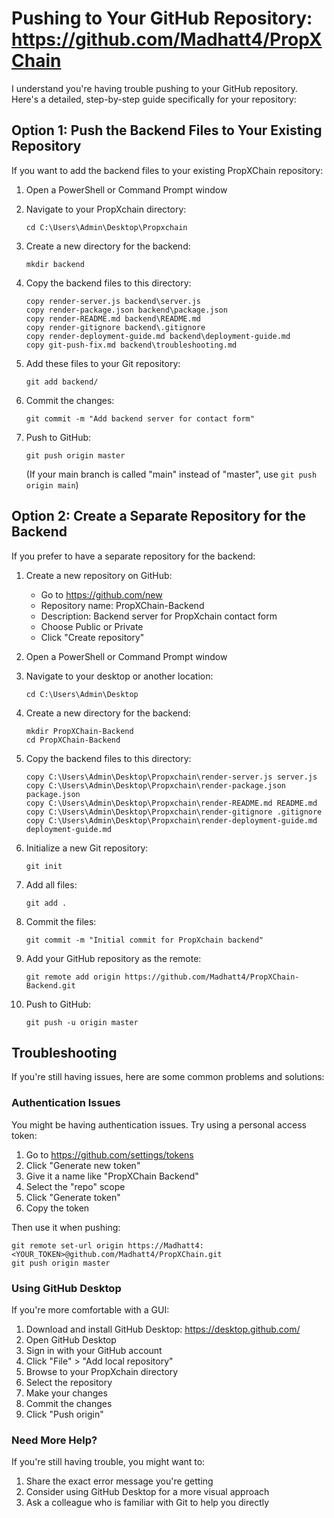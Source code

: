# Pushing to Your GitHub Repository: https://github.com/Madhatt4/PropXChain

I understand you're having trouble pushing to your GitHub repository. Here's a detailed, step-by-step guide specifically for your repository:

## Option 1: Push the Backend Files to Your Existing Repository

If you want to add the backend files to your existing PropXChain repository:

1. Open a PowerShell or Command Prompt window
2. Navigate to your PropXchain directory:
   ```
   cd C:\Users\Admin\Desktop\Propxchain
   ```

3. Create a new directory for the backend:
   ```
   mkdir backend
   ```

4. Copy the backend files to this directory:
   ```
   copy render-server.js backend\server.js
   copy render-package.json backend\package.json
   copy render-README.md backend\README.md
   copy render-gitignore backend\.gitignore
   copy render-deployment-guide.md backend\deployment-guide.md
   copy git-push-fix.md backend\troubleshooting.md
   ```

5. Add these files to your Git repository:
   ```
   git add backend/
   ```

6. Commit the changes:
   ```
   git commit -m "Add backend server for contact form"
   ```

7. Push to GitHub:
   ```
   git push origin master
   ```
   (If your main branch is called "main" instead of "master", use `git push origin main`)

## Option 2: Create a Separate Repository for the Backend

If you prefer to have a separate repository for the backend:

1. Create a new repository on GitHub:
   - Go to https://github.com/new
   - Repository name: PropXChain-Backend
   - Description: Backend server for PropXchain contact form
   - Choose Public or Private
   - Click "Create repository"

2. Open a PowerShell or Command Prompt window
3. Navigate to your desktop or another location:
   ```
   cd C:\Users\Admin\Desktop
   ```

4. Create a new directory for the backend:
   ```
   mkdir PropXChain-Backend
   cd PropXChain-Backend
   ```

5. Copy the backend files to this directory:
   ```
   copy C:\Users\Admin\Desktop\Propxchain\render-server.js server.js
   copy C:\Users\Admin\Desktop\Propxchain\render-package.json package.json
   copy C:\Users\Admin\Desktop\Propxchain\render-README.md README.md
   copy C:\Users\Admin\Desktop\Propxchain\render-gitignore .gitignore
   copy C:\Users\Admin\Desktop\Propxchain\render-deployment-guide.md deployment-guide.md
   ```

6. Initialize a new Git repository:
   ```
   git init
   ```

7. Add all files:
   ```
   git add .
   ```

8. Commit the files:
   ```
   git commit -m "Initial commit for PropXchain backend"
   ```

9. Add your GitHub repository as the remote:
   ```
   git remote add origin https://github.com/Madhatt4/PropXChain-Backend.git
   ```

10. Push to GitHub:
    ```
    git push -u origin master
    ```

## Troubleshooting

If you're still having issues, here are some common problems and solutions:

### Authentication Issues

You might be having authentication issues. Try using a personal access token:

1. Go to https://github.com/settings/tokens
2. Click "Generate new token"
3. Give it a name like "PropXChain Backend"
4. Select the "repo" scope
5. Click "Generate token"
6. Copy the token

Then use it when pushing:

```
git remote set-url origin https://Madhatt4:<YOUR_TOKEN>@github.com/Madhatt4/PropXChain.git
git push origin master
```

### Using GitHub Desktop

If you're more comfortable with a GUI:

1. Download and install GitHub Desktop: https://desktop.github.com/
2. Open GitHub Desktop
3. Sign in with your GitHub account
4. Click "File" > "Add local repository"
5. Browse to your PropXchain directory
6. Select the repository
7. Make your changes
8. Commit the changes
9. Click "Push origin"

### Need More Help?

If you're still having trouble, you might want to:

1. Share the exact error message you're getting
2. Consider using GitHub Desktop for a more visual approach
3. Ask a colleague who is familiar with Git to help you directly
